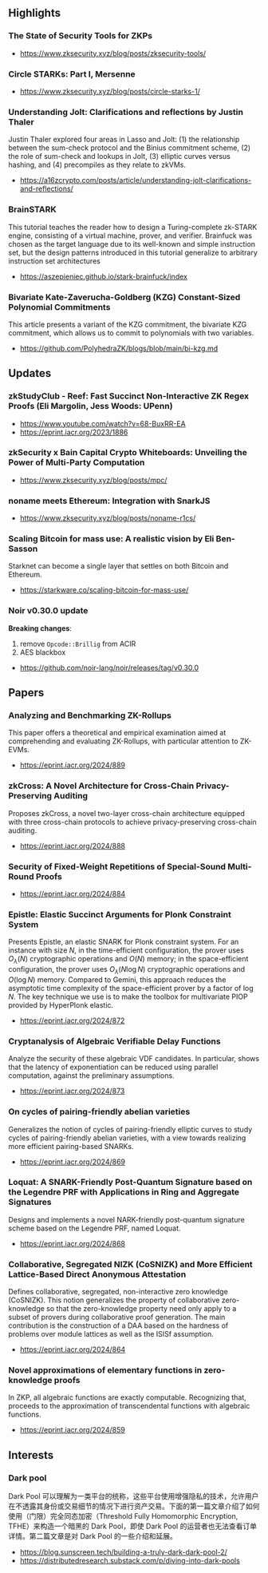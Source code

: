 ## Highlights
### The State of Security Tools for ZKPs
- https://www.zksecurity.xyz/blog/posts/zksecurity-tools/

### Circle STARKs: Part I, Mersenne
- https://www.zksecurity.xyz/blog/posts/circle-starks-1/

### Understanding Jolt: Clarifications and reflections by Justin Thaler
Justin Thaler explored four areas in Lasso and Jolt: (1) the relationship between the sum-check protocol and the Binius commitment scheme, (2) the role of sum-check and lookups in Jolt, (3) elliptic curves versus hashing, and (4) precompiles as they relate to zkVMs.
- https://a16zcrypto.com/posts/article/understanding-jolt-clarifications-and-reflections/

### BrainSTARK

This tutorial teaches the reader how to design a Turing-complete zk-STARK engine, consisting of a virtual machine, prover, and verifier. Brainfuck was chosen as the target language due to its well-known and simple instruction set, but the design patterns introduced in this tutorial generalize to arbitrary instruction set architectures
- https://aszepieniec.github.io/stark-brainfuck/index

### Bivariate Kate-Zaverucha-Goldberg (KZG) Constant-Sized Polynomial Commitments
This article presents a variant of the KZG commitment, the bivariate KZG commitment, which allows us to commit to polynomials with two variables.
- https://github.com/PolyhedraZK/blogs/blob/main/bi-kzg.md

## Updates
### zkStudyClub - Reef: Fast Succinct Non-Interactive ZK Regex Proofs (Eli Margolin, Jess Woods: UPenn)
- https://www.youtube.com/watch?v=68-BuxRR-EA
- https://eprint.iacr.org/2023/1886

### zkSecurity x Bain Capital Crypto Whiteboards: Unveiling the Power of Multi-Party Computation
- https://www.zksecurity.xyz/blog/posts/mpc/

### noname meets Ethereum: Integration with SnarkJS
- https://www.zksecurity.xyz/blog/posts/noname-r1cs/

### Scaling Bitcoin for mass use: A realistic vision by Eli Ben-Sasson
Starknet can become a single layer that settles on both Bitcoin and Ethereum.
- https://starkware.co/scaling-bitcoin-for-mass-use/
  
### Noir v0.30.0 update
**Breaking changes**:
  1. remove `Opcode::Brillig` from ACIR
  2. AES blackbox
- https://github.com/noir-lang/noir/releases/tag/v0.30.0


## Papers
### Analyzing and Benchmarking ZK-Rollups
This paper offers a theoretical and empirical examination aimed at comprehending and evaluating ZK-Rollups, with particular attention to ZK-EVMs. 
- https://eprint.iacr.org/2024/889

### zkCross: A Novel Architecture for Cross-Chain Privacy-Preserving Auditing
Proposes zkCross, a novel two-layer cross-chain architecture equipped with three cross-chain protocols to achieve privacy-preserving cross-chain auditing.
- https://eprint.iacr.org/2024/888

### Security of Fixed-Weight Repetitions of Special-Sound Multi-Round Proofs
- https://eprint.iacr.org/2024/884

### Epistle: Elastic Succinct Arguments for Plonk Constraint System
Presents Epistle, an elastic SNARK for Plonk constraint system. For an instance with size $N$, in the time-efficient configuration, the prover uses $O_\lambda(N)$ cryptographic operations and $O(N)$ memory; in the space-efficient configuration, the prover uses $O_\lambda(N \log N)$ cryptographic operations and $O(\log N)$ memory. Compared to Gemini, this approach reduces the asymptotic time complexity of the space-efficient prover by a factor of $\log N$. The key technique we use is to make the toolbox for multivariate PIOP provided by HyperPlonk elastic.
- https://eprint.iacr.org/2024/872

### Cryptanalysis of Algebraic Verifiable Delay Functions
Analyze the security of these algebraic VDF candidates.  In particular, shows that the latency of exponentiation can be reduced using parallel computation, against the preliminary assumptions.
- https://eprint.iacr.org/2024/873

### On cycles of pairing-friendly abelian varieties
Generalizes the notion of cycles of pairing-friendly elliptic curves to study cycles of pairing-friendly abelian varieties, with a view towards realizing more efficient pairing-based SNARKs.
- https://eprint.iacr.org/2024/869

### Loquat: A SNARK-Friendly Post-Quantum Signature based on the Legendre PRF with Applications in Ring and Aggregate Signatures
Designs and implements a novel NARK-friendly post-quantum signature scheme based on the Legendre PRF, named Loquat.
- https://eprint.iacr.org/2024/868

### Collaborative, Segregated NIZK (CoSNIZK) and More Efficient Lattice-Based Direct Anonymous Attestation
Defines collaborative, segregated, non-interactive zero knowledge (CoSNIZK). This notion generalizes the property of collaborative zero-knowledge so that the zero-knowledge property need only apply to a subset of provers during collaborative proof generation. The main contribution is the construction of a DAA based on the hardness of problems over module lattices as well as the ISISf assumption.
- https://eprint.iacr.org/2024/864

### Novel approximations of elementary functions in zero-knowledge proofs
In ZKP, all algebraic functions are exactly computable. Recognizing that, proceeds to the approximation of transcendental functions with algebraic functions. 
- https://eprint.iacr.org/2024/859


## Interests
### Dark pool 
Dark Pool 可以理解为一类平台的统称，这些平台使用增强隐私的技术，允许用户在不透露其身份或交易细节的情况下进行资产交易。下面的第一篇文章介绍了如何使用（门限）完全同态加密（Threshold Fully Homomorphic Encryption, TFHE）来构造一个暗黑的 Dark Pool，即使 Dark Pool 的运营者也无法查看订单详情。第二篇文章是对 Dark Pool 的一些介绍和延展。

- https://blog.sunscreen.tech/building-a-truly-dark-dark-pool-2/
- https://distributedresearch.substack.com/p/diving-into-dark-pools
